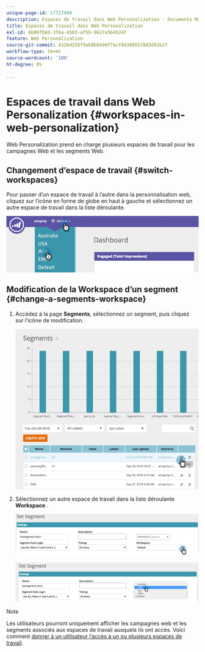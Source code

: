 ```yaml
---
unique-page-id: 17727499
description: Espaces de travail dans Web Personalization - Documents Marketo - Documentation du produit
title: Espaces de travail dans Web Personalization
exl-id: 6b80fb8d-3f6a-4503-af5b-9627e5645247
feature: Web Personalization
source-git-commit: 431bd258f9a68bbb9df7acf043085578d3d91b1f
workflow-type: tm+mt
source-wordcount: '109'
ht-degree: 0%

---
```


# Espaces de travail dans Web Personalization {#workspaces-in-web-personalization}

Web Personalization prend en charge plusieurs espaces de travail pour les campagnes Web et les segments Web.

## Changement d’espace de travail {#switch-workspaces}

Pour passer d’un espace de travail à l’autre dans la personnalisation web, cliquez sur l’icône en forme de globe en haut à gauche et sélectionnez un autre espace de travail dans la liste déroulante.

![](assets/ss7.png)

## Modification de la Workspace d’un segment {#change-a-segments-workspace}

1. Accédez à la page **Segments**, sélectionnez un segment, puis cliquez sur l’icône de modification.

   ![](assets/ss4.png)

1. Sélectionnez un autre espace de travail dans la liste déroulante **Workspace** .

   ![](assets/ss6.png)

   ![](assets/ss5.png)

>[!NOTE]
>
>Les utilisateurs pourront uniquement afficher les campagnes web et les segments associés aux espaces de travail auxquels ils ont accès. Voici comment [donner à un utilisateur l’accès à un ou plusieurs espaces de travail](/help/marketo/product-docs/administration/workspaces-and-person-partitions/allow-user-access-to-a-workspace.md).
